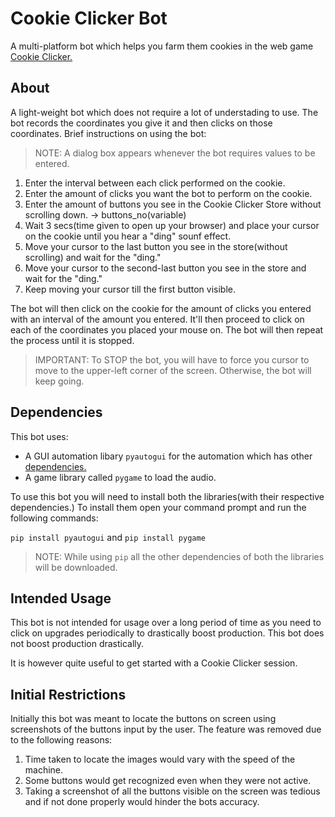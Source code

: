 # Cookie Clicker Bot
A multi-platform bot which helps you farm them cookies in the web game [Cookie Clicker.](http://orteil.dashnet.org/cookieclicker/)

## About
A light-weight bot which does not require a lot of understading to use. The bot records the coordinates you give it and then clicks on those coordinates. Brief instructions on using the bot:
> NOTE: A dialog box appears whenever the bot requires values to be entered.
1. Enter the interval between each click performed on the cookie.
2. Enter the amount of clicks you want the bot to perform on the cookie.
3. Enter the amount of buttons you see in the Cookie Clicker Store without scrolling down. -> buttons_no(variable)
4. Wait 3 secs(time given to open up your browser) and place your cursor on the cookie until you hear a "ding" sounf effect.
5. Move your cursor to the last button you see in the store(without scrolling) and wait for the "ding."
6. Move your cursor to the second-last button you see in the store and wait for the "ding."
7. Keep moving your cursor till the first button visible.

The bot will then click on the cookie for the amount of clicks you entered with an interval of the amount you entered. It'll then proceed to click on each of the coordinates you placed your mouse on. The bot will then repeat the process until it is stopped.

> IMPORTANT: To STOP the bot, you will have to force you cursor to move to the upper-left corner of the screen. Otherwise, the bot will keep going.

## Dependencies
This bot uses:
- A GUI automation libary `pyautogui` for the automation which has other [dependencies.](https://github.com/asweigart/pyautogui#dependencies) 
- A game library called `pygame` to load the audio.

To use this bot you will need to install both the libraries(with their respective dependencies.) To install them open your command prompt and run the following commands:

`pip install pyautogui` and `pip install pygame`

> NOTE: While using `pip` all the other dependencies of both the libraries will be downloaded.

## Intended Usage
This bot is not intended for usage over a long period of time as you need to click on upgrades periodically to drastically boost production. This bot does not boost production drastically.

It is however quite useful to get started with a Cookie Clicker session.

## Initial Restrictions
Initially this bot was meant to locate the buttons on screen using screenshots of the buttons input by the user. The feature was removed due to the following reasons:
1. Time taken to locate the images would vary with the speed of the machine.
2. Some buttons would get recognized even when they were not active.
3. Taking a screenshot of all the buttons visible on the screen was tedious and if not done properly would hinder the bots accuracy.
